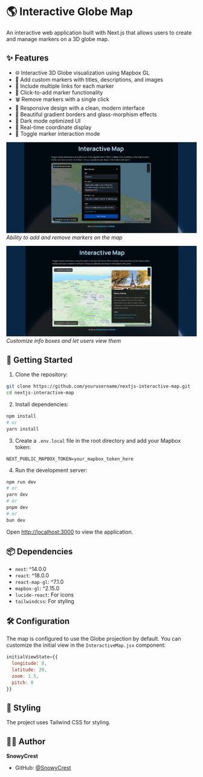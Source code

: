 # 🌎 Interactive Globe Map

An interactive web application built with Next.js that allows users to create and manage markers on a 3D globe map.

## ✨ Features

- 🌐 Interactive 3D Globe visualization using Mapbox GL
- 📍 Add custom markers with titles, descriptions, and images
- 🔗 Include multiple links for each marker
- 🎯 Click-to-add marker functionality
- 🗑️ Remove markers with a single click
- 📱 Responsive design with a clean, modern interface
- 🌟 Beautiful gradient borders and glass-morphism effects
- 🎨 Dark mode optimized UI
- 📍 Real-time coordinate display
- 🔄 Toggle marker interaction mode

![Globe Interface](./app/assets/MapShowcase2.png)
*Ability to add and remove markers on the map*

![Marker Interface](./app/assets/MapShowcase1.png)
*Customize info boxes and let users view them*

## 🚀 Getting Started

1. Clone the repository:
```bash
git clone https://github.com/yourusername/nextjs-interactive-map.git
cd nextjs-interactive-map
```

2. Install dependencies:
```bash
npm install
# or
yarn install
```

3. Create a `.env.local` file in the root directory and add your Mapbox token:
```env
NEXT_PUBLIC_MAPBOX_TOKEN=your_mapbox_token_here
```

4. Run the development server:
```bash
npm run dev
# or
yarn dev
# or
pnpm dev
# or
bun dev
```

Open [http://localhost:3000](http://localhost:3000) to view the application.

## 📦 Dependencies

- `next`: ^14.0.0
- `react`: ^18.0.0
- `react-map-gl`: ^7.1.0
- `mapbox-gl`: ^2.15.0
- `lucide-react`: For icons
- `tailwindcss`: For styling

## 🛠️ Configuration

The map is configured to use the Globe projection by default. You can customize the initial view in the `InteractiveMap.jsx` component:

```javascript
initialViewState={{
  longitude: 0,
  latitude: 20,
  zoom: 1.5,
  pitch: 0
}}
```

## 🎨 Styling

The project uses Tailwind CSS for styling.

## 👨‍💻 Author

**SnowyCrest**
- GitHub: [@SnowyCrest](https://github.com/SnowyCrest)

